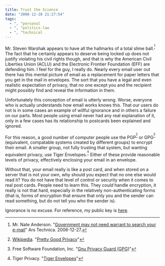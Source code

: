```yaml
---
title: Trust the Science
date: "2006-12-28 21:27:54"
tags:
  - ", "personal
  - ", "politics-law
  - ", "technical
---
```

Mr. Steven Warshak appears to have all the hallmarks of a total slime ball.<sup>[^ref1]</sup>  The fact that he certainly appears to deserve being locked up does not justify violating his civil rights though, and that is why the American Civil Liberties Union (ACLU) and the Electronic Frontier Foundation (EFF) are defending him.  I feel for the guy, I really do.  Nearly every email user out there has this mental picture of email as a replacement for paper letters that you get in the mail in envelopes.  The sort that you have a legal and even realistic expectation of privacy, that no one except you and the recipient might possibly find and reveal the information in them.

Unfortunately this conception of email is utterly wrong.  Worse, everyone who is actually understands how email works knows this.  That our users do not is in some cases an example of willful ignorance and in others a failure on our parts.  Most people using email never had any real explanation of it, only in a few cases has its relationship to postcards been explained and ignored.

For this reason, a good number of computer people use the PGP<sup>[^ref2]</sup> or GPG<sup>[^ref3]</sup> (equivalent, compatable systems created by different groups) to encrypt their email.  A smaller group, not fully trusting that system, but wanting equivalent privacy, use Tiger Envelopes.<sup>[^ref4]</sup>  Either of these provide reasonable levels of privacy, effectively enclosing your email in an envelope.

Without that, your email really is like a post card, and when stored on a server that is not your own, why should you expect that no one else would read it?  You do not have that level of control or security when it comes to real post cards.  People need to learn this.  They *could* handle encryption, it really is not that hard, especially in the relatively non-authenticating forms (that is, forms of encryption that ensure that only you and the sender can read something, but do not tell you who the sender is).

Ignorance is no excuse.  For reference, my public key is [here](https://www.schierer.org/~luke/gpg.txt).


[^ref1]: Mr. Nate Anderson. "[Government may not need warrant to search your e-mail](http://arstechnica.com/news.ars/post/20061227-8504.html)" Ars Technica. 2006-12-27. 

[^ref2]: [Wikipedia](https://en.wikipedia.org). "[Pretty Good Privacy](https://en.wikipedia.org/wiki/Pretty_Good_Privacy)"

[^ref3]: Free Software Foundation, Inc. "[Gnu Privacy Guard (GPG)](http://www.gnupg.org/)"

[^ref4]: Tiger Privacy.  "[Tiger Envelopes](http://tigerprivacy.com/)"


